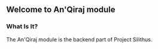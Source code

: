 ## Welcome to An'Qiraj module

### What Is It?

The An'Qiraj module is the backend part of Project Silithus.

